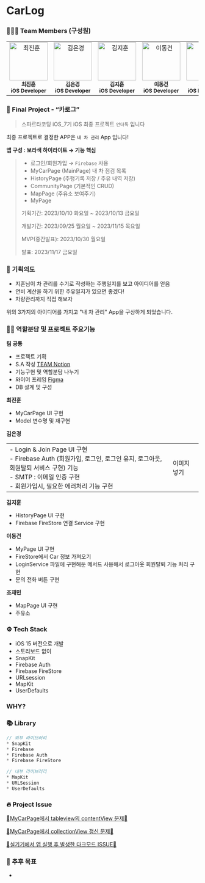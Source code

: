 # CarLog

### 🧑‍🤝‍🧑 Team Members (구성원)
<table>
  <tbody>
    <tr>
       <td align="center" valign="top" width="14.28%">
       <a href="https://github.com/pinocchio22">
       <img src="https://avatars.githubusercontent.com/u/61182499?v=4" width="100px;" alt="최진훈"/>
       <br />
         <sub>
           <b>최진훈</b>
         </sub>
       </a>
       <br />
       <sub>
           <b>iOS Developer</b>
       </sub>
       <br />
    </td>
     <td align="center" valign="top" width="14.28%">
       <a href="https://github.com/Luna828">
       <img src="https://avatars.githubusercontent.com/u/93186591?v=4" width="100px;" alt="김은경"/>
       <br />
         <sub>
           <b>김은경</b>
         </sub>
       </a>
       <br />
       <sub>
           <b>iOS Developer</b>
       </sub>
       <br />
     </td>
      <td align="center" valign="top" width="14.28%">
       <a href="https://github.com/luttoli">
       <img src="https://avatars.githubusercontent.com/u/107012166?v=4" width="100px;" alt="김지훈"/>
       <br />
         <sub>
           <b>김지훈</b>
         </sub>
       </a>
       <br />
       <sub>
           <b>iOS Developer</b>
       </sub>
       <br />
    </td>
      <td align="center" valign="top" width="14.28%">
       <a href="https://github.com/gunnieee">
       <img src="https://avatars.githubusercontent.com/u/139126902?v=4" width="100px;" alt="이동건"/>
       <br />
         <sub>
           <b>이동건</b>
         </sub>
       </a>
       <br />
       <sub>
           <b>iOS Developer</b>
       </sub>
       <br />
    </td>
      <td align="center" valign="top" width="14.28%">
       <a href="https://github.com/user2rum">
       <img src="https://avatars.githubusercontent.com/u/139091211?v=4" width="100px;" alt="조재민"/>
       <br />
         <sub>
           <b>조재민</b>
         </sub>
       </a>
       <br />
       <sub>
           <b>iOS Developer</b>
       </sub>
       <br />
    </td>
      </tbody>
  </table>
</div>

### 🍎 Final Project - “카로그”

> 스파르타코딩 iOS_7기 iOS 최종 프로젝트 `언더독` 입니다

최종 프로젝트로 결정한 APP은 `내 차 관리` App 입니다!

**앱 구성 : 보라색 하이라이트 → 기능 핵심**
> 
> - 로그인/회원가입 → `Firebase` 사용
> - MyCarPage (MainPage) 내 차 점검 목록
> - HistoryPage (주행기록 저장 / 주유 내역 저장)
> - CommunityPage (기본적인 CRUD)
> - MapPage (주유소 보여주기)
> - MyPage
> 
> 기획기간: 2023/10/10 화요일 ~ 2023/10/13 금요일
> 
> 개발기간: 2023/09/25 월요일 ~ 2023/11/15 목요일
>
> MVP(중간발표): 2023/10/30 월요일
> 
> 발표: 2023/11/17 금요일
> 

### 👊 기획의도

- 지훈님이 차 관리를 수기로 작성하는 주행일지를 보고 아이디어를 얻음
- 연비 계산을 하기 위한 주유일지가 있으면 좋겠다!
- 차량관리까지 직접 해보자

위의 3가지의 아이디어를 가지고 "내 차 관리" App을 구상하게 되었습니다. 



### 👨‍💻 역할분담 및 프로젝트 주요기능

**팀 공통**

- 프로젝트 기획
- S.A 작성 [TEAM Notion](https://spot-catcher-1ac.notion.site/TEAM13_Underdog-a7ef66f63bba4178ba2004866bf8c641?pvs=4)
- 기능구현 및 역할분담 나누기
- 와이어 프레임 [Figma](https://www.figma.com/file/gq9vtYUeLoWkuYZRnqUbrb/Underdog?type=design&node-id=0%3A1&mode=design&t=Ax4f08eMbMFsxK4c-1)
- DB 설계 및 구성 

**최진훈**

- MyCarPage UI 구현
- Model 변수명 및 재구현

**김은경**

<table>
  <tr>
    <td>
      - Login & Join Page UI 구현 <br/>
      - Firebase Auth (회원가입, 로그인, 로그인 유지, 로그아웃, 회원탈퇴 서비스 구현) 기능 <br/>
      - SMTP : 이메일 인증 구현 <br/>
      - 회원가입시, 필요한 에러처리 기능 구현 <br/>
    </td>
    <td>
      이미지 넣기
      <img src="" />
    </td>
  </tr>
</table>


**김지훈**

- HistoryPage UI 구현
- Firebase FireStore 연결 Service 구현

**이동건**

- MyPage UI 구현
- FireStore에서 Car 정보 가져오기
- LoginService 파일에 구현해둔 메서드 사용해서 로그아웃 회원탈퇴 기능 처리 구현
- 문의 전화 버튼 구현

**조재민**

- MapPage UI 구현
- 주유소

### ⚙️ Tech Stack

- iOS 15 버전으로 개발
- 스토리보드 없이
- SnapKit
- Firebase Auth
- Firebase FireStore
- URLsession
- MapKit
- UserDefaults

### WHY?

### 📚 Library

```swift
// 외부 라이브러리
* SnapKit
* Firebase
* Firebase Auth
* Firebase FireStore

// 내부 라이브러리
* MapKit
* URLSession
* UserDefaults
```

### 🔥 Project Issue

[🚨MyCarPage에서 tableview의 contentView 문제🚨](https://github.com/underdog-FinalProject/carlog/issues/16)

[🚨MyCarPage에서 collectionView 갱신 문제🚨](https://github.com/underdog-FinalProject/carlog/issues/6)

[🚨실기기에서 앱 실행 후 발생한 다크모드 ISSUE🚨](https://github.com/underdog-FinalProject/carlog/issues/39)

### 🍰 추후 목표

- 
